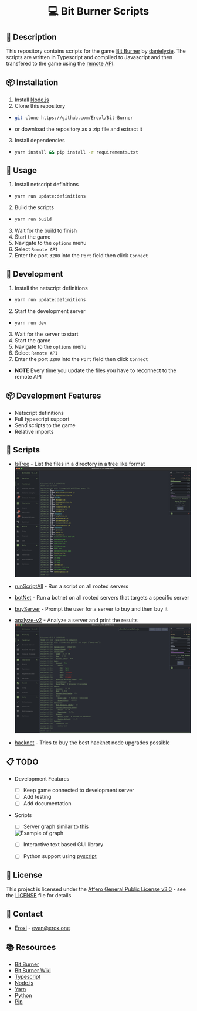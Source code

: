 <h1 align="center">
  💻 Bit Burner Scripts
</h1>

## 📝 Description
This repository contains scripts for the game [Bit Burner](https://github.com/danielyxie/bitburner) by [danielyxie](https://github.com/danielyxie).
The scripts are written in Typescript and compiled to Javascript and then transfered to the game using the [remote API](https://bitburner.readthedocs.io/en/latest/remoteapi.html).

## 📦 Installation
1. Install [Node.js](https://nodejs.org/en/download/)
2. Clone this repository
- ```bash
  git clone https://github.com/Eroxl/Bit-Burner
  ```
- or download the repository as a zip file and extract it

3. Install dependencies
- ```bash
  yarn install && pip install -r requirements.txt 
  ```

## 🚀 Usage
1. Install netscript definitions
- ```bash
  yarn run update:definitions
  ```
2. Build the scripts
- ```bash
  yarn run build
  ```
3. Wait for the build to finish
4. Start the game
5. Navigate to the `options` menu
6. Select `Remote API`
7. Enter the port `3200` into the `Port` field then click `Connect`

## 💾 Development
1. Install the netscript definitions
- ```bash
  yarn run update:definitions
  ```
2. Start the development server
- ```bash
  yarn run dev
  ```
3. Wait for the server to start
4. Start the game
5. Navigate to the `options` menu
6. Select `Remote API`
7. Enter the port `3200` into the `Port` field then click `Connect`
  - **NOTE** Every time you update the files you have to reconnect to the remote API

## 📦 Development Features
- Netscript definitions
- Full typescript support
- Send scripts to the game
- Relative imports

## 🎁 Scripts
- [lsTree](src/lsTree.ts) - List the files in a directory in a tree like format
  <img src="https://raw.githubusercontent.com/Eroxl/Bit-Burner/main/images/ls-tree.png" height="300" alt="lsTree Example" />

- [runScriptAll](src/runScriptAll.ts) - Run a script on all rooted servers
- [botNet](src/botNet/runBatcher.ts) - Run a botnet on all rooted servers that targets a specific server
- [buyServer](src/buyServer.ts) - Prompt the user for a server to buy and then buy it
- [analyze-v2](src/analyze-v2.ts) - Analyze a server and print the results
  <img src="https://raw.githubusercontent.com/Eroxl/Bit-Burner/main/images/analyze-v2.png" height="300" alt="analyze-v2 Example" />

- [hacknet](src/hacknetNodes.ts) - Tries to buy the best hacknet node upgrades possible

## 📋 TODO
- Development Features
  - [ ] Keep game connected to development server
  - [ ] Add testing
  - [ ] Add documentation
- Scripts
  - [ ] Server graph similar to [this](https://gist.github.com/nanodn/11979b481d41eeab980170cb7487953c)
  <img src="https://cdn.discordapp.com/attachments/924854581471633419/1020724517846388796/unknown.png" height="300" alt="Example of graph" />

  - [ ] Interactive text based GUI library
  - [ ] Python support using [pyscript](https://pyscript.net/)


## 📜 License
This project is licensed under the [Affero General Public License v3.0](https://www.gnu.org/licenses/agpl-3.0.en.html) - see the [LICENSE](LICENSE) file for details

## 📧 Contact
- [Eroxl](github.com/eroxl) - evan@erox.one

## 📚 Resources
- [Bit Burner](https://github.com/danielyxie/bitburner)
- [Bit Burner Wiki](https://bitburner.readthedocs.io/en/latest/index.html)
- [Typescript](https://www.typescriptlang.org/)
- [Node.js](https://nodejs.org/en/)
- [Yarn](https://yarnpkg.com/)
- [Python](https://www.python.org/)
- [Pip](https://pypi.org/project/pip/)

